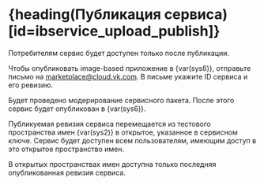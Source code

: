 # {heading(Публикация сервиса)[id=ibservice_upload_publish]}

Потребителям сервис будет доступен только после публикации.

Чтобы опубликовать image-based приложение в {var(sys6)}, отправьте письмо на [marketplace@cloud.vk.com](mailto:marketplace@cloud.vk.com). В письме укажите ID сервиса и его ревизию.

Будет проведено модерирование сервисного пакета. После этого сервис будет опубликован в {var(sys6)}.

Публикуемая ревизия сервиса перемещается из тестового пространства имен {var(sys2)} в открытое, указанное в сервисном ключе. Сервис будет доступен всем пользователям, имеющим доступ в это открытое пространство имен.

<warn>

В открытых пространствах имен доступна только последняя опубликованная ревизия сервиса.

</warn>
